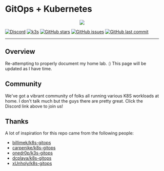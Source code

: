 # GitOps + Kubernetes

<p align="center"><img src="https://i.imgur.com/p1RzXjQ.png"><br></p>

[![Discord](https://img.shields.io/badge/discord-chat-7289DA.svg?maxAge=60&style=flat-square)](https://discord.gg/Yv2gzFy)    [![k3s](https://img.shields.io/badge/k3s-v1.18.6-orange?style=flat-square)](https://k3s.io/)    [![GitHub stars](https://img.shields.io/github/stars/lokiraze/k3s-gitops?color=green&style=flat-square)](https://github.com/lokiraze/k3s-gitops/stargazers)    [![GitHub issues](https://img.shields.io/github/issues/lokiraze/k3s-gitops?style=flat-square)](https://github.com/lokiraze/k3s-gitops/issues)    [![GitHub last commit](https://img.shields.io/github/last-commit/lokiraze/k3s-gitops?color=purple&style=flat-square)](https://github.com/lokiraze/k3s-gitops/commits/main)

---

## Overview

Re-attempting to properly document my home lab. :) This page will be updated as I have time.

## Community

We've got a vibrant community of folks all running various K8S workloads at home. I don't talk much but the guys there are pretty great. Click the Discord link above to join us!

## Thanks

A lot of inspiration for this repo came from the following people:
- [billimek/k8s-gitops](https://github.com/billimek/k8s-gitops)
- [carpenike/k8s-gitops](https://github.com/carpenike/k8s-gitops)
- [onedr0p/k3s-gitops](https://github.com/onedr0p/k3s-gitops)
- [dcplaya/k8s-gitops](https://github.com/dcplaya/k8s-gitops)
- [xUnholy/k8s-gitops](https://github.com/raspbernetes/k8s-gitops/)
